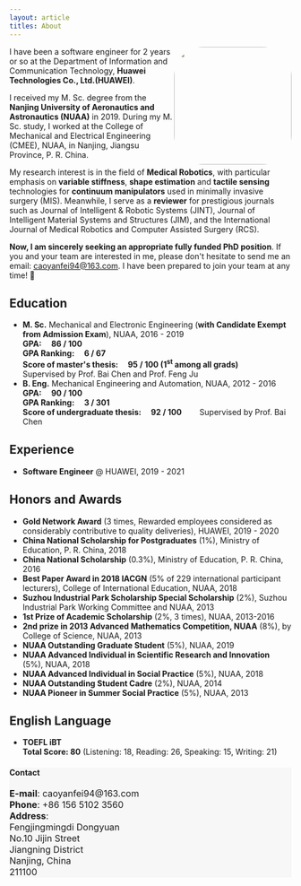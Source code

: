 ```yaml
---
layout: article
titles: About
---
```


<img class="shadow" src="/curriculum-vitae/assets/about/CYF.png" height="210" width="auto" style="border-radius:25%; float: right" />

I have been a software engineer for 2 years or so at the Department of Information and Communication Technology, **Huawei Technologies Co., Ltd.(HUAWEI)**.

I received my M. Sc. degree from the **Nanjing University of Aeronautics and Astronautics (NUAA)** in 2019. During my M. Sc. study, I worked at the College of Mechanical and Electrical Engineering (CMEE), NUAA, in Nanjing, Jiangsu Province, P. R. China.

My research interest is in the field of **Medical Robotics**, with particular emphasis on **variable stiffness**, **shape estimation** and **tactile sensing** technologies for **continuum manipulators** used in minimally invasive surgery (MIS). Meanwhile, I serve as a **reviewer** for prestigious journals such as Journal of Intelligent & Robotic Systems (JINT), Journal of Intelligent Material Systems and Structures (JIM), and the International Journal of Medical Robotics and Computer Assisted Surgery (RCS).

**Now, I am sincerely seeking an appropriate fully funded PhD position**. If you and your team are interested in me, please don't hesitate to send me an email: caoyanfei94@163.com. I have been prepared to join your team at any time! 🌝 

## Education
- **M. Sc.** Mechanical and Electronic Engineering (**with Candidate Exempt from Admission Exam**), NUAA, 2016 - 2019<br/>
**GPA:&emsp; 86 / 100**<br/>
**GPA Ranking:&emsp; 6 / 67**<br/>
**Score of master's thesis:&emsp; 95 / 100 (1<sup>st</sup> among all grads)** &emsp;&emsp;Supervised by Prof. Bai Chen and Prof. Feng Ju
- **B. Eng.** Mechanical Engineering and Automation, NUAA, 2012 - 2016<br/>
**GPA:&emsp; 90 / 100**<br/>
**GPA Ranking:&emsp; 3 / 301**<br/>
**Score of undergraduate thesis:&emsp; 92 / 100** &emsp;&emsp;Supervised by Prof. Bai Chen

## Experience
- **Software Engineer** @ HUAWEI, 2019 - 2021

## Honors and Awards
- **Gold Network Award** (3 times, Rewarded employees considered as considerably contributive to quality deliveries), HUAWEI, 2019 - 2020
- **China National Scholarship for Postgraduates** (1%), Ministry of Education, P. R. China, 2018
- **China National Scholarship** (0.3%), Ministry of Education, P. R. China, 2016
- **Best Paper Award in 2018 IACGN** (5% of 229 international participant lecturers), College of International Education, NUAA, 2018
- **Suzhou Industrial Park Scholarship Special Scholarship** (2%), Suzhou Industrial Park Working Committee and NUAA, 2013
- **1st Prize of Academic Scholarship** (2%, 3 times), NUAA, 2013-2016
- **2nd prize in 2013 Advanced Mathematics Competition, NUAA** (8%), by College of Science, NUAA, 2013
- **NUAA Outstanding Graduate Student** (5%), NUAA, 2019
- **NUAA Advanced Individual in Scientific Research and Innovation** (5%), NUAA, 2018
- **NUAA Advanced Individual in Social Practice** (5%), NUAA, 2018
- **NUAA Outstanding Student Cadre** (2%), NUAA, 2014
- **NUAA Pioneer in Summer Social Practice** (5%), NUAA, 2013

## English Language
- **TOEFL iBT**<br/>
**Total Score: 80** (Listening: 18, Reading: 26, Speaking: 15, Writing: 21)

<div class="hero" style="background-color:#f7f7f7; ">
  <div class="hero__content">
    <h4>Contact</h4>
    <p style="font-size: medium;">
      <b>E-mail</b>: caoyanfei94@163.com<br>
      <b>Phone</b>: +86 156 5102 3560<br>
      <b>Address</b>:<br>
      Fengjingmingdi Dongyuan<br>
      No.10 Jijin Street<br>
      Jiangning District<br>
      Nanjing, China<br>
      211100
    </p>
  </div>
</div>
